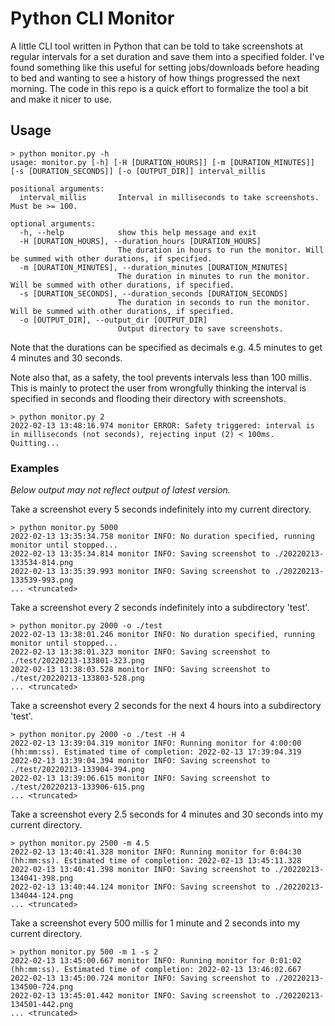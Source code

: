 # Python CLI Monitor

A little CLI tool written in Python that can be told to take screenshots at regular intervals for a set duration and save them into a specified folder.
I've found something like this useful for setting jobs/downloads before heading to bed and wanting to see a history of how things progressed the next morning.
The code in this repo is a quick effort to formalize the tool a bit and make it nicer to use.

## Usage

```console
> python monitor.py -h
usage: monitor.py [-h] [-H [DURATION_HOURS]] [-m [DURATION_MINUTES]] [-s [DURATION_SECONDS]] [-o [OUTPUT_DIR]] interval_millis

positional arguments:
  interval_millis       Interval in milliseconds to take screenshots. Must be >= 100.

optional arguments:
  -h, --help            show this help message and exit
  -H [DURATION_HOURS], --duration_hours [DURATION_HOURS]
                        The duration in hours to run the monitor. Will be summed with other durations, if specified.
  -m [DURATION_MINUTES], --duration_minutes [DURATION_MINUTES]
                        The duration in minutes to run the monitor. Will be summed with other durations, if specified.
  -s [DURATION_SECONDS], --duration_seconds [DURATION_SECONDS]
                        The duration in seconds to run the monitor. Will be summed with other durations, if specified.
  -o [OUTPUT_DIR], --output_dir [OUTPUT_DIR]
                        Output directory to save screenshots.
```

Note that the durations can be specified as decimals e.g. 4.5 minutes to get 4 minutes and 30 seconds.

Note also that, as a safety, the tool prevents intervals less than 100 millis. This is mainly to protect the user from wrongfully thinking the interval is specified in seconds and flooding their directory with screenshots.

```console
> python monitor.py 2
2022-02-13 13:48:16.974 monitor ERROR: Safety triggered: interval is in milliseconds (not seconds), rejecting input (2) < 100ms. Quitting...
```

### Examples

*Below output may not reflect output of latest version.*

Take a screenshot every 5 seconds indefinitely into my current directory.

```console
> python monitor.py 5000
2022-02-13 13:35:34.758 monitor INFO: No duration specified, running monitor until stopped...
2022-02-13 13:35:34.814 monitor INFO: Saving screenshot to ./20220213-133534-814.png
2022-02-13 13:35:39.993 monitor INFO: Saving screenshot to ./20220213-133539-993.png
... <truncated>
```

Take a screenshot every 2 seconds indefinitely into a subdirectory 'test'.

```console
> python monitor.py 2000 -o ./test
2022-02-13 13:38:01.246 monitor INFO: No duration specified, running monitor until stopped...
2022-02-13 13:38:01.323 monitor INFO: Saving screenshot to ./test/20220213-133801-323.png
2022-02-13 13:38:03.528 monitor INFO: Saving screenshot to ./test/20220213-133803-528.png
... <truncated>
```

Take a screenshot every 2 seconds for the next 4 hours into a subdirectory 'test'.

```console
> python monitor.py 2000 -o ./test -H 4
2022-02-13 13:39:04.319 monitor INFO: Running monitor for 4:00:00 (hh:mm:ss). Estimated time of completion: 2022-02-13 17:39:04.319
2022-02-13 13:39:04.394 monitor INFO: Saving screenshot to ./test/20220213-133904-394.png
2022-02-13 13:39:06.615 monitor INFO: Saving screenshot to ./test/20220213-133906-615.png
... <truncated>
```

Take a screenshot every 2.5 seconds for 4 minutes and 30 seconds into my current directory.

```console
> python monitor.py 2500 -m 4.5
2022-02-13 13:40:41.328 monitor INFO: Running monitor for 0:04:30 (hh:mm:ss). Estimated time of completion: 2022-02-13 13:45:11.328
2022-02-13 13:40:41.398 monitor INFO: Saving screenshot to ./20220213-134041-398.png
2022-02-13 13:40:44.124 monitor INFO: Saving screenshot to ./20220213-134044-124.png
... <truncated>
```

Take a screenshot every 500 millis for 1 minute and 2 seconds into my current directory.

```console
> python monitor.py 500 -m 1 -s 2
2022-02-13 13:45:00.667 monitor INFO: Running monitor for 0:01:02 (hh:mm:ss). Estimated time of completion: 2022-02-13 13:46:02.667
2022-02-13 13:45:00.724 monitor INFO: Saving screenshot to ./20220213-134500-724.png
2022-02-13 13:45:01.442 monitor INFO: Saving screenshot to ./20220213-134501-442.png
... <truncated>
```
